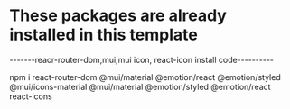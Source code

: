 # These packages are already installed in this template
-------reacr-router-dom,mui,mui icon, react-icon install code----------


npm i react-router-dom @mui/material @emotion/react @emotion/styled @mui/icons-material @mui/material @emotion/styled @emotion/react react-icons
